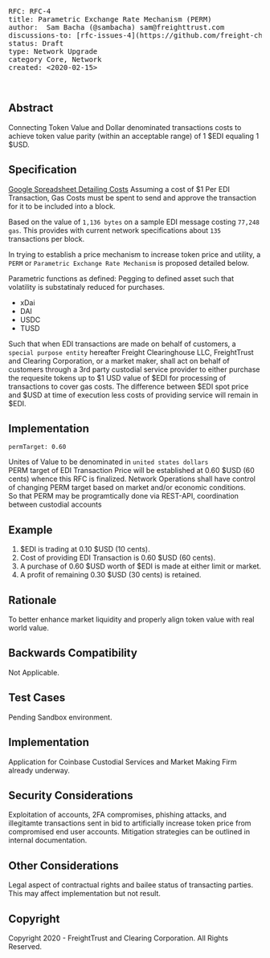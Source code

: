 
<pre>
RFC: RFC-4
title: Parametric Exchange Rate Mechanism (PERM)
author:  Sam Bacha (@sambacha) sam@freighttrust.com
discussions-to: [rfc-issues-4](https://github.com/freight-chain/rfc/issues/5)
status: Draft
type: Network Upgrade
category Core, Network
created: <2020-02-15>
</pre>
<br>

## Abstract
Connecting Token Value and Dollar denominated transactions costs to achieve token value parity (within an acceptable range) of 1 $EDI equaling 1 $USD. <br>

## Specification
[Google Spreadsheet Detailing Costs](https://docs.google.com/spreadsheets/d/1YDjC3ShHhJnl_B55F0MfU01t0MOTN_Y6zMXjfmMcFLU/edit#gid=0)
Assuming a cost of $1 Per EDI Transaction, Gas Costs must be spent to send and approve the transaction for it to be included into a block. <br>

Based on the value of `1,136 bytes` on a sample EDI message costing `77,248 gas`. This provides with current network specifications about `135` transactions per block. <br>

In trying to establish a price mechanism to increase token price and utility, a `PERM` or `Parametric Exchange Rate Mechanism` is proposed detailed below. <br>

Parametric functions as defined: 
Pegging to defined asset such that volatility is substatinaly reduced for purchases. 
- xDai 
- DAI 
- USDC
- TUSD 

Such that when EDI transactions are made on behalf of customers, a `special purpose entity` hereafter Freight Clearinghouse LLC, FreightTrust and Clearing Corporation, or a market maker, shall act on behalf of customers through a 3rd party custodial service provider to either purchase the requesite tokens up to $1 USD value of $EDI for processing of transactions to cover gas costs. The difference between $EDI spot price and $USD at time of execution less costs of providing service will remain in $EDI. <br>

## Implementation

`permTarget: 0.60`

Unites of Value to be denominated in `united states dollars`
<br>
PERM target of EDI Transaction Price will be established at 0.60 $USD (60 cents) whence this RFC is finalized. Network Operations shall have control of changing PERM target based on market and/or economic conditions. 
<br>
So that PERM may be programtically done via REST-API, coordination between custodial accounts 

## Example 
1. $EDI is trading at 0.10 $USD (10 cents).
2. Cost of providing EDI Transaction is 0.60 $USD (60 cents).
3. A purchase of 0.60 $USD worth of $EDI is made at either limit or market. 
4. A profit of remaining 0.30 $USD (30 cents) is retained.

## Rationale
To better enhance market liquidity and properly align token value with real world value.

## Backwards Compatibility
Not Applicable.

## Test Cases
Pending Sandbox environment.

## Implementation
Application for Coinbase Custodial Services and Market Making Firm already underway.

## Security Considerations
Exploitation of accounts, 2FA compromises, phishing attacks, and illegitamte transactions sent in bid to artificially increase token price from compromised end user accounts. Mitigation strategies can be outlined in internal documentation.

## Other Considerations
Legal aspect of contractual rights and bailee status of transacting parties. This may affect implementation but not result.

## Copyright
Copyright 2020 - FreightTrust and Clearing Corporation. All Rights Reserved. 

